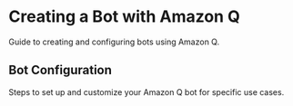 # Creating a Bot with Amazon Q

Guide to creating and configuring bots using Amazon Q.

## Bot Configuration

Steps to set up and customize your Amazon Q bot for specific use cases.